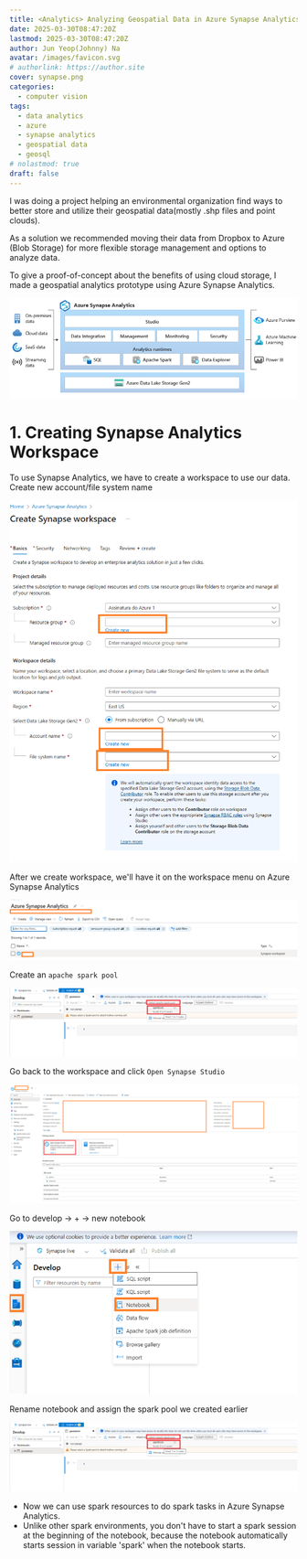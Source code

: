 ```yaml
---
title: <Analytics> Analyzing Geospatial Data in Azure Synapse Analytics
date: 2025-03-30T08:47:20Z
lastmod: 2025-03-30T08:47:20Z
author: Jun Yeop(Johnny) Na
avatar: /images/favicon.svg
# authorlink: https://author.site
cover: synapse.png
categories:
  - computer vision
tags:
  - data analytics
  - azure
  - synapse analytics
  - geospatial data
  - geosql
# nolastmod: true
draft: false
---
```


I was doing a project helping an environmental organization find ways to better store and utilize their geospatial data(mostly .shp files and point clouds).

As a solution we recommended moving their data from Dropbox to Azure (Blob Storage) for more flexible storage management and options to analyze data.

To give a proof-of-concept about the benefits of using cloud storage, I made a geospatial analytics prototype using Azure Synapse Analytics.

![Azure Synapse Analytics](./synapse.png)

# 1. Creating Synapse Analytics Workspace

To use Synapse Analytics, we have to create a workspace to use our data. Create new account/file system name

![create workspace](./synapse2.png)

After we create workspace, we'll have it on the workspace menu on Azure Synapse Analytics

![synapse](./synapse3.png)

Create an `apache spark pool`

![pool](./synapse8.png)

Go back to the workspace and click `Open Synapse Studio`

![open synapse studio](./synapse4.png)

Go to develop -> + -> new notebook

![notebook](./synapse6.png)

Rename notebook and assign the spark pool we created earlier

![notebook2](./synapse8.png)

- Now we can use spark resources to do spark tasks in Azure Synapse Analytics.
- Unlike other spark environments, you don't have to start a spark session at the beginning of the notebook, because the notebook automatically starts session in variable 'spark' when the notebook starts.
